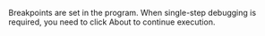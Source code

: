 Breakpoints are set in the program. When single-step debugging is required, you need to click About to continue execution.
